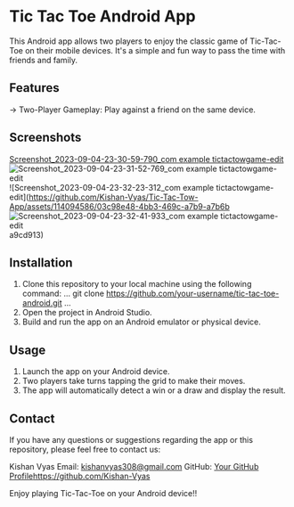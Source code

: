 # Tic Tac Toe Android App

This Android app allows two players to enjoy the classic game of Tic-Tac-Toe on their mobile devices. It's a simple and fun way to pass the time with friends and family.

## Features
  -> Two-Player Gameplay: Play against a friend on the same device.

## Screenshots

[Screenshot_2023-09-04-23-30-59-790_com example tictactowgame-edit](https://github.com/Kishan-Vyas/Tic-Tac-Tow-App/assets/114094586/c0154fa8-5f49-4cb0-9a15-b20f2931a5a6)
![Screenshot_2023-09-04-23-31-52-769_com example tictactowgame-edit](https://github.com/Kishan-Vyas/Tic-Tac-Tow-App/assets/114094586/b25e9d7c-c955-4010-907f-ceeafcd53810)
![Screenshot_2023-09-04-23-32-23-312_com example tictactowgame-edit](https://github.com/Kishan-Vyas/Tic-Tac-Tow-App/assets/114094586/03c98e48-4bb3-469c-a7b9-a7b6b
![Screenshot_2023-09-04-23-32-41-933_com example tictactowgame-edit](https://github.com/Kishan-Vyas/Tic-Tac-Tow-App/assets/114094586/ca4cf61f-8825-47ec-81ee-9aa6621226c7)
a9cd913)


## Installation

1. Clone this repository to your local machine using the following command:
   ...
     git clone https://github.com/your-username/tic-tac-toe-android.git
   ...
2. Open the project in Android Studio.
3. Build and run the app on an Android emulator or physical device.


## Usage
1. Launch the app on your Android device.
2. Two players take turns tapping the grid to make their moves.
3. The app will automatically detect a win or a draw and display the result.

## Contact

If you have any questions or suggestions regarding the app or this repository, please feel free to contact us:

Kishan Vyas
Email: kishanvyas308@gmail.com
GitHub: [Your GitHub Profile](https://github.com/Kishan-Vyas)https://github.com/Kishan-Vyas

Enjoy playing Tic-Tac-Toe on your Android device!!


